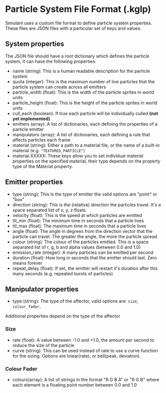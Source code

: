 # Particle System File Format (.kglp)

Simulant uses a custom file format to define particle system properties. These files are JSON files with a particular set of keys and values.

## System properties

The JSON file should have a root dictionary which defines the particle system, it can have the following properties:

 - name (string): This is a human readable description for the particle system
 - quota (integer): This is the maximum number of live particles that the particle system can create across all emitters
 - particle_width (float): This is the width of the particle sprites in world units
 - particle_height (float): This is the height of the particle sprites in world units
 - cull_each (boolean): If true each particle will be individually culled **(not yet implemented)**
 - emitters (array): A list of dictionaries, each defining the properties of a particle emitter 
 - manipulators (array): A list of dictionaries, each defining a rule that affects particles each frame
 - material (string): Either a path to a material file, or the name of a built-in material (e.g. `"TEXTURED_PARTICLE"`)
 - material.XXXXX: These keys allow you to set individual material properties on the specified material, their type depends on the property type of the Material property.

## Emitter properties

 - type (string): This is the type of emitter the valid options are "point" or "box"
 - direction (string): This is the (relative) direction the particles travel. It's a space separated list of x, y, z floats.
 - velocity (float): This is the speed at which particles are emitted
 - ttl_min (float): The minimum time in seconds that a particle lives
 - ttl_max (float): The maximum time in seconds that a particle lives
 - angle (float): The angle in degrees from the direction vector that the particle can travel. The greater the angle, the more the particle spread
 - colour (string): The colour of the particles emitted. This is a space separated list of r, g, b and alpha values (between 0.0 and 1.0)
 - emission_rate (integer): A many particles can be emitted per second
 - duration (float): How long in seconds that the emitter should last. Zero means forever
 - repeat_delay (float): If set, the emitter will restart it's duration after this many seconds (e.g. repeated bursts of particles)

## Manipulator properties 

 - type (string): The type of the affector, valid options are: `size`, `colour_fader`.
 
Additional properties depend on the type of the affector

### Size

 - rate (float): A value between -1.0 and +1.0, the amount per second to reduce the size of the particle
 - curve (string): This can be used instead of rate to use a curve function for the sizing. Options are linear(rate), or bell(peak, deviation).

### Colour Fader

 - colours(array): A list of strings in the format "R G B A" or "R G B" where each element is a floating point number between 0.0 and 1.0
